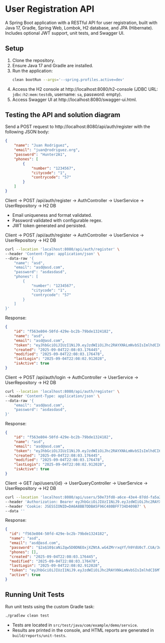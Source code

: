 # User Registration API

A Spring Boot application with a RESTful API for user registration, built with Java 17, Gradle, Spring Web, Lombok, H2 database, and JPA (Hibernate). Includes optional JWT support, unit tests, and Swagger UI.

## Setup
1. Clone the repository.
2. Ensure Java 17 and Gradle are installed.
3. Run the application:
   ```bash
   clean bootRun --args='--spring.profiles.active=dev'
   ```
4. Access the H2 console at http://localhost:8080/h2-console (JDBC URL: `jdbc:h2:mem:testdb`, username: `sa`, password: empty).
5. Access Swagger UI at http://localhost:8080/swagger-ui.html.

## Testing the API and solution diagram
Send a POST request to http://localhost:8080/api/auth/register with the following JSON body:
```json
{
    "name": "Juan Rodriguez",
    "email": "juan@rodriguez.org",
    "password": "Hunter2A1",
    "phones": [
        {
            "number": "1234567",
            "citycode": "1",
            "contrycode": "57"
        }
    ]
}
```
Client -> POST /api/auth/register -> AuthController -> UserService -> UserRepository -> H2 DB
- Email uniqueness and format validated.
- Password validated with configurable regex.
- JWT token generated and persisted.

Client -> POST /api/auth/register -> AuthController -> UserService -> UserRepository -> H2 DB
```bash 
curl --location 'localhost:8080/api/auth/register' \
--header 'Content-Type: application/json' \
--data-raw '{
    "name": "asd",
    "email": "asd@asd.com",
    "password": "asdasdasd",
    "phones": [
        {
            "number": "1234567",
            "citycode": "1",
            "contrycode": "57"
        }
    ]
}'
```
Response:
```json
{
    "id": "f563e804-50fd-429e-bc2b-79bde1324182",
    "name": "asd",
    "email": "asd@asd.com",
    "token": "eyJhbGciOiJIUzI1NiJ9.eyJzdWIiOiJhc2RAYXNkLmNvbSIsImlhdCI6MTc1NzA0MTY4MywiZXhwIjoxNzU3MTI4MDgzfQ.IwqQp1QFJXa_YyjIA42Jdgldcsd_1A3NVUyNkhYYiGI",
    "created": "2025-09-04T22:08:03.176445",
    "modified": "2025-09-04T22:08:03.176478",
    "lastLogin": "2025-09-04T22:08:02.912028",
    "isActive": true
}
```

Client -> POST /api/auth/login -> AuthController -> UserService -> UserRepository -> H2 DB
```bash 
curl --location 'localhost:8080/api/auth/register' \
--header 'Content-Type: application/json' \
--data-raw '{
    "email": "asd@asd.com",
    "password": "asdasdasd",
}'
```
Response:
```json
{
    "id": "f563e804-50fd-429e-bc2b-79bde1324182",
    "name": "asd",
    "email": "asd@asd.com",
    "token": "eyJhbGciOiJIUzI1NiJ9.eyJzdWIiOiJhc2RAYXNkLmNvbSIsImlhdCI6MTc1NzA0MTY4MywiZXhwIjoxNzU3MTI4MDgzfQ.IwqQp1QFJXa_YyjIA42Jdgldcsd_1A3NVUyNkhYYiGI",
    "created": "2025-09-04T22:08:03.176445",
    "modified": "2025-09-04T22:08:03.176478",
    "lastLogin": "2025-09-04T22:08:02.912028",
    "isActive": true
}
```

Client -> GET /api/users/{id} -> UserQueryController -> UserService -> UserRepository -> H2 DB
```bash
curl --location 'localhost:8080/api/users/50e73fd8-a6ce-43e4-87dd-fa5a2a49e858' \
--header 'Authorization: Bearer eyJhbGciOiJIUzI1NiJ9.eyJzdWIiOiJhc2RAYXNkLmNvbSIsImlhdCI6MTc1NzAzNDA2MywiZXhwIjoxNzU3MTIwNDYzfQ.ACGOou7kd5EX8YoXcIOmTohwMbHWBlGJxTWsLxR6T1E' \
--header 'Cookie: JSESSIONID=DA6A8BB7DDBA5F96C480BFF734D409B7' \
--data ''
```
Response:
```json
{
  "id": "f563e804-50fd-429e-bc2b-79bde1324182",
  "name": "asd",
  "email": "asd@asd.com",
  "password": "$2a$10$caNiZqw5D0DNEOxjXZNtA.wG4ZMrrxqYf/h9YdU0cT.CUA/3uaUm.",
  "phones": [],
  "created": "2025-09-04T22:08:03.176445",
  "modified": "2025-09-04T22:08:03.176478",
  "lastLogin": "2025-09-04T22:08:02.912028",
  "token": "eyJhbGciOiJIUzI1NiJ9.eyJzdWIiOiJhc2RAYXNkLmNvbSIsImlhdCI6MTc1NzA0MTY4MywiZXhwIjoxNzU3MTI4MDgzfQ.IwqQp1QFJXa_YyjIA42Jdgldcsd_1A3NVUyNkhYYiGI",
  "active": true
}
```

## Running Unit Tests
Run unit tests using the custom Gradle task:
```bash
./gradlew clean test
```
- Tests are located in `src/test/java/com/example/demo/service`.
- Results are printed in the console, and HTML reports are generated in `build/reports/unit-tests`.
